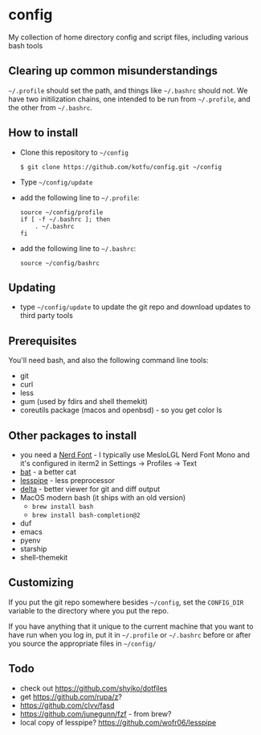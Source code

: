 # config

My collection of home directory config and script files, including various bash tools


## Clearing up common misunderstandings

`~/.profile` should set the path, and things like `~/.bashrc` should not. We have two
initilization chains, one intended to be run from `~/.profile`, and the other from
`~/.bashrc`.


## How to install

- Clone this repository to `~/config`
    ```
    $ git clone https://github.com/kotfu/config.git ~/config
    ```

- Type `~/config/update`
- add the following line to `~/.profile`:
    ```
    source ~/config/profile
    if [ -f ~/.bashrc ]; then
	    . ~/.bashrc
    fi
    ```
- add the following line to `~/.bashrc`:
    ```
    source ~/config/bashrc
    ```

## Updating

- type `~/config/update` to update the git repo and download updates to third party tools


## Prerequisites

You'll need bash, and also the following command line tools:

- git
- curl
- less
- gum (used by fdirs and shell themekit)
- coreutils package (macos and openbsd) - so you get color ls

## Other packages to install

- you need a [Nerd Font](https://www.nerdfonts.com/) - I typically use MesloLGL Nerd Font Mono and it's configured in iterm2 in Settings → Profiles → Text
- [bat](https://github.com/sharkdp/bat) - a better cat
- [lesspipe](https://github.com/wofr06/lesspipe) - less preprocessor
- [delta](https://github.com/dandavison/delta) - better viewer for git and diff output
- MacOS modern bash (it ships with an old version)
  - `brew install bash`
  - `brew install bash-completion@2`
- duf
- emacs
- pyenv
- starship
- shell-themekit


## Customizing

If you put the git repo somewhere besides `~/config`, set the `CONFIG_DIR`
variable to the directory where you put the repo.

If you have anything that it unique to the current machine that you want to
have run when you log in, put it in `~/.profile` or `~/.bashrc` before or after
you source the appropriate files in `~/config/`



## Todo

- check out https://github.com/shyiko/dotfiles
- get https://github.com/rupa/z?
- https://github.com/clvv/fasd
- https://github.com/junegunn/fzf - from brew?
- local copy of lesspipe? https://github.com/wofr06/lesspipe
